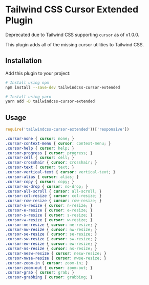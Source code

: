 # Tailwind CSS Cursor Extended Plugin

Deprecated due to Tailwind CSS supporting `cursor` as of v1.0.0.

This plugin adds all of the missing cursor utilities to Tailwind CSS.

## Installation

Add this plugin to your project:

```bash
# Install using npm
npm install --save-dev tailwindcss-cursor-extended

# Install using yarn
yarn add -D tailwindcss-cursor-extended
```

## Usage

```js
require('tailwindcss-cursor-extended')(['responsive'])
```

```css
.cursor-none { cursor: none; }
.cursor-context-menu { cursor: context-menu; }
.cursor-help { cursor: help; }
.cursor-progress { cursor: progress; }
.cursor-cell { cursor: cell; }
.cursor-crosshair { cursor: crosshair; }
.cursor-text { cursor: text; }
.cursor-vertical-text { cursor: vertical-text; }
.cursor-alias { cursor: alias; }
.cursor-copy { cursor: copy; }
.cursor-no-drop { cursor: no-drop; }
.cursor-all-scroll { cursor: all-scroll; }
.cursor-col-resize { cursor: col-resize; }
.cursor-row-resize { cursor: row-resize; }
.cursor-n-resize { cursor: n-resize; }
.cursor-e-resize { cursor: e-resize; }
.cursor-s-resize { cursor: s-resize; }
.cursor-w-resize { cursor: w-resize; }
.cursor-ne-resize { cursor: ne-resize; }
.cursor-nw-resize { cursor: nw-resize; }
.cursor-se-resize { cursor: se-resize; }
.cursor-sw-resize { cursor: sw-resize; }
.cursor-ew-resize { cursor: ew-resize; }
.cursor-ns-resize { cursor: ns-resize; }
.cursor-nesw-resize { cursor: nesw-resize; }
.cursor-nwse-resize { cursor: nwse-resize; }
.cursor-zoom-in { cursor: zoom-in; }
.cursor-zoom-out { cursor: zoom-out; }
.cursor-grab { cursor: grab; }
.cursor-grabbing { cursor: grabbing; }
```
